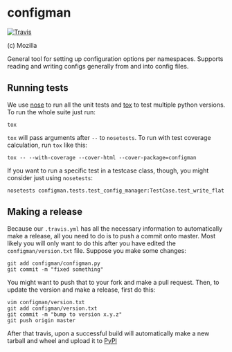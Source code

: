 configman
=========

[![Travis](https://travis-ci.org/mozilla/configman.png?branch=master)](https://travis-ci.org/mozilla/configman)

(c) Mozilla

General tool for setting up configuration options per namespaces.
Supports reading and writing configs generally from and into config
files.


Running tests
-------------

We use [nose](http://code.google.com/p/python-nose/) to run all the
unit tests and [tox](http://tox.testrun.org/latest/) to test multiple
python versions. To run the whole suite just run:

    tox

`tox` will pass arguments after `--` to `nosetests`. To run with test
coverage calculation, run `tox` like this:

    tox -- --with-coverage --cover-html --cover-package=configman

If you want to run a specific test in a testcase class, though,
you might consider just using `nosetests`:

    nosetests configman.tests.test_config_manager:TestCase.test_write_flat


Making a release
----------------

Because our `.travis.yml` has all the necessary information to automatically
make a release, all you need to do is to push a commit onto master.
Most likely you will only want to do this after you have
edited the `configman/version.txt` file. Suppose you make some changes:

    git add configman/configman.py
    git commit -m "fixed something"

You might want to push that to your fork and make a pull request. Then,
to update the version and make a release, first do this:

    vim configman/version.txt
    git add configman/version.txt
    git commit -m "bump to version x.y.z"
    git push origin master

After that travis, upon a successful build will automatically make a new
tarball and wheel and upload it to [PyPI](https://pypi.python.org/pypi/configman)
